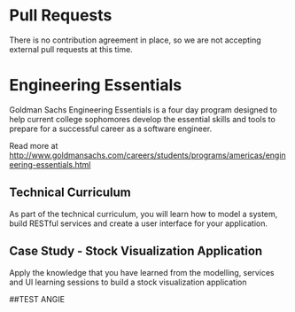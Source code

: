 # Pull Requests

There is no contribution agreement in place, so we are not accepting external pull requests at this time.

# Engineering Essentials

Goldman Sachs Engineering Essentials is a four day program designed to help current college sophomores develop the essential skills and tools to prepare for a successful career as a software engineer.

Read more at http://www.goldmansachs.com/careers/students/programs/americas/engineering-essentials.html

## Technical Curriculum

As part of the technical curriculum, you will learn how to model a system, build RESTful services and create a user interface for your application.

## Case Study - Stock Visualization Application

Apply the knowledge that you have learned from the modelling, services and UI learning sessions to build a stock visualization application


##TEST ANGIE
